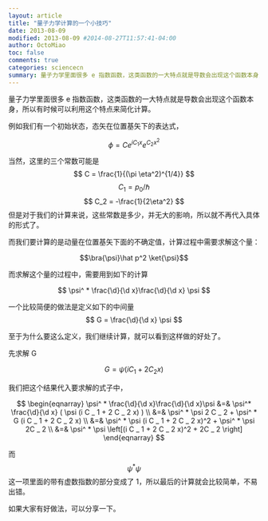 ```yaml
---
layout: article
title: "量子力学计算的一个小技巧"
date: 2013-08-09
modified: 2013-08-09 #2014-08-27T11:57:41-04:00
author: OctoMiao
toc: false
comments: true
categories: sciencecn
summary: 量子力学里面很多 e 指数函数，这类函数的一大特点就是导数会出现这个函数本身，所以有时候可以利用这个特点来简化计算。
---
```


量子力学里面很多 e 指数函数，这类函数的一大特点就是导数会出现这个函数本身，所以有时候可以利用这个特点来简化计算。

例如我们有一个初始状态，态矢在位置基矢下的表达式，

$$ \phi = C e^{i C _ 1 x} e^{C _ 2 x^2} $$

当然，这里的三个常数可能是
$$ C = \frac{1}{(\pi \eta^2)^{1/4}} $$
$$ C_1 = p _ 0/\hbar $$
$$ C_2 = -\frac{1}{2\eta^2} $$
但是对于我们的计算来说，这些常数是多少，并无大的影响，所以就不再代入具体的形式了。

而我们要计算的是动量在位置基矢下面的不确定值，计算过程中需要求解这个量：

 $$\bra{\psi}\hat p^2 \ket{\psi}$$

而求解这个量的过程中，需要用到如下的计算

$$ \psi^ * \frac{\d}{\d x}\frac{\d}{\d x} \psi $$

一个比较简便的做法是定义如下的中间量
$$ G = \frac{\d}{\d x} \psi $$

至于为什么要这么定义，我们继续计算，就可以看到这样做的好处了。

先求解 G

$$ G = \psi (i C _ 1 + 2 C _ 2 x) $$

我们把这个结果代入要求解的式子中，

$$
\begin{eqnarray}
\psi^ * \frac{\d}{\d x}\frac{\d}{\d x}\psi &=& \psi^* \frac{\d}{\d x} ( \psi (i C _ 1 + 2 C _ 2 x) )  \\
&=& \psi^ * \psi 2 C _ 2 + \psi^ * G (i C _ 1 + 2 C _ 2 x)  \\
&=& \psi^ * \psi (i C _ 1 + 2 C _ 2 x)^2 + \psi^ * \psi 2C _ 2 \\
&=& \psi^ * \psi \left[(i C _ 1 + 2 C _ 2 x)^2 + 2C _ 2 \right]
\end{eqnarray}
$$

而
$$\psi^ * \psi$$
这一项里面的带有虚数指数的部分变成了 1，所以最后的计算就会比较简单，不易出错。


如果大家有好做法，可以分享一下。
